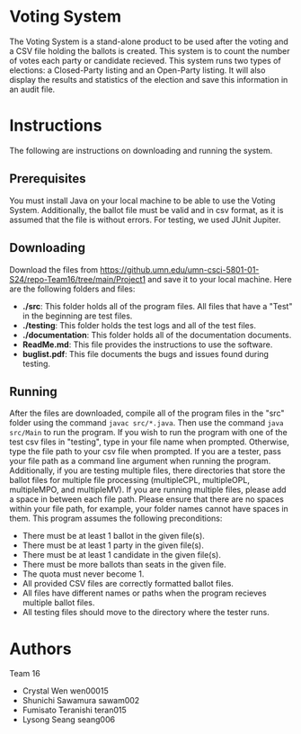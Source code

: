 # Voting System
The Voting System is a stand-alone product to be used after the voting and a CSV file holding the ballots is created. This system is to count the number of votes each party or candidate recieved. This system runs two types of elections: a Closed-Party listing and an Open-Party listing. It will also display the results and statistics of the election and save this information in an audit file.

# Instructions
The following are instructions on downloading and running the system.

## Prerequisites
You must install Java on your local machine to be able to use the Voting System. Additionally, the ballot file must be valid and in csv format, as it is assumed that the file is without errors. For testing, we used JUnit Jupiter.

## Downloading
Download the files from https://github.umn.edu/umn-csci-5801-01-S24/repo-Team16/tree/main/Project1 and save it to your local machine. Here are the following folders and files:
- **./src**: This folder holds all of the program files. All files that have a "Test" in the beginning are test files.
- **./testing**: This folder holds the test logs and all of the test files.
- **./documentation**: This folder holds all of the documentation documents.
- **ReadMe.md**: This file provides the instructions to use the software.
- **buglist.pdf**: This file documents the bugs and issues found during testing.

## Running
After the files are downloaded, compile all of the program files in the "src" folder using the command `javac src/*.java`. Then use the command `java src/Main` to run the program. If you wish to run the program with one of the test csv files in "testing", type in your file name when prompted. Otherwise, type the file path to your csv file when prompted. If you are a tester, pass your file path as a command line argument when running the program. Additionally, if you are testing multiple files, there directories that store the ballot files for multiple file processing (multipleCPL, multipleOPL, multipleMPO, and multipleMV). If you are running multiple files, please add a space in between each file path. Please ensure that there are no spaces within your file path, for example, your folder names cannot have spaces in them. This program assumes the following preconditions:
- There must be at least 1 ballot in the given file(s).
- There must be at least 1 party in the given file(s).
- There must be at least 1 candidate in the given file(s).
- There must be more ballots than seats in the given file.
- The quota must never become 1.
- All provided CSV files are correctly formatted ballot files.
- All files have different names or paths when the program recieves multiple ballot files.
- All testing files should move to the directory where the tester runs.

# Authors
Team 16
- Crystal Wen wen00015
- Shunichi Sawamura sawam002
- Fumisato Teranishi teran015
- Lysong Seang seang006

